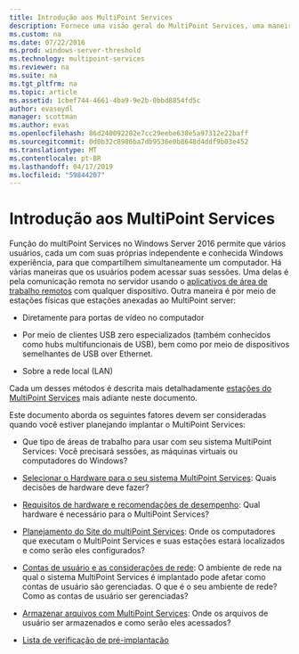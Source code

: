 ```yaml
---
title: Introdução aos MultiPoint Services
description: Fornece uma visão geral do MultiPoint Services, uma maneira de permitir que vários usuários compartilham um sistema
ms.custom: na
ms.date: 07/22/2016
ms.prod: windows-server-threshold
ms.technology: multipoint-services
ms.reviewer: na
ms.suite: na
ms.tgt_pltfrm: na
ms.topic: article
ms.assetid: 1cbef744-4661-4ba9-9e2b-0bbd8854fd5c
author: evaseydl
manager: scottman
ms.author: evas
ms.openlocfilehash: 86d240092282e7cc29eebe638e5a97312e22baff
ms.sourcegitcommit: 0d0b32c8986ba7db9536e0b8648d4ddf9b03e452
ms.translationtype: MT
ms.contentlocale: pt-BR
ms.lasthandoff: 04/17/2019
ms.locfileid: "59844207"
---
```

# <a name="introducing-multipoint-services"></a>Introdução aos MultiPoint Services
Função do multiPoint Services no Windows Server 2016 permite que vários usuários, cada um com suas próprias independente e conhecida Windows experiência, para que compartilhem simultaneamente um computador. Há várias maneiras que os usuários podem acessar suas sessões. Uma delas é pela comunicação remota no servidor usando o [aplicativos de área de trabalho remotos](../remote-desktop-services/clients/remote-desktop-clients.md) com qualquer dispositivo. Outra maneira é por meio de estações físicas que estações anexadas ao MultiPoint server:  
  
-   Diretamente para portas de vídeo no computador  
  
-   Por meio de clientes USB zero especializados (também conhecidos como hubs multifuncionais de USB), bem como por meio de dispositivos semelhantes de USB over Ethernet.  
  
-   Sobre a rede local (LAN)  
  
Cada um desses métodos é descrita mais detalhadamente [estações do MultiPoint Services](MultiPoint-services-Stations.md) mais adiante neste documento.  
  
Este documento aborda os seguintes fatores devem ser consideradas quando você estiver planejando implantar o MultiPoint Services:  
  
-   Que tipo de áreas de trabalho para usar com seu sistema MultiPoint Services: Você precisará sessões, as máquinas virtuais ou computadores do Windows?  
  
-   [Selecionar o Hardware para o seu sistema MultiPoint Services](Selecting-Hardware-for-Your-MultiPoint-services-System.md): Quais decisões de hardware deve fazer?  
  
-   [Requisitos de hardware e recomendações de desempenho](Hardware-Requirements-and-Performance-Recommendations.md): Qual hardware é necessário para o MultiPoint Services?  
  
-   [Planejamento do Site do multiPoint Services](MultiPoint-services-Site-Planning.md): Onde os computadores que executam o MultiPoint Services e suas estações estará localizados e como serão eles configurados?  
  
-   [Contas de usuário e as considerações de rede](Network-Considerations-and-User-Accounts.md): O ambiente de rede na qual o sistema MultiPoint Services é implantado pode afetar como contas de usuário são gerenciadas. O que é o seu ambiente de rede? Como as contas de usuário ser gerenciadas?  
  
-   [Armazenar arquivos com MultiPoint Services](Storing-Files-with-MultiPoint-services.md): Onde os arquivos de usuário ser armazenados e como serão eles acessados?  
  
-   [Lista de verificação de pré-implantação](Predeployment-Checklist.md)  